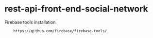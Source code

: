 # rest-api-front-end-social-network

Firebase tools installation

        https://github.com/firebase/firebase-tools/

